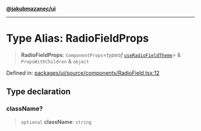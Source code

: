 [**@jakubmazanec/ui**](../README.md)

---

# Type Alias: RadioFieldProps

> **RadioFieldProps**: `ComponentProps`\<_typeof_
> [`useRadioFieldTheme`](../functions/useRadioFieldTheme.md)\> & `PropsWithChildren` & `object`

Defined in:
[packages/ui/source/components/RadioField.tsx:12](https://github.com/jakubmazanec/tools/blob/b189bd808f93a39eacbf7e401a82a754c5ce3b63/packages/ui/source/components/RadioField.tsx#L12)

## Type declaration

### className?

> `optional` **className**: `string`
